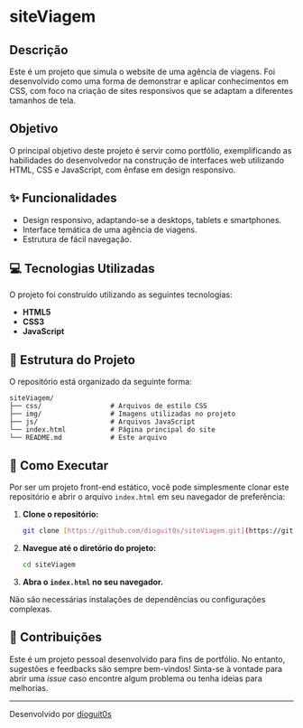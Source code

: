 # siteViagem

## Descrição

Este é um projeto que simula o website de uma agência de viagens. Foi desenvolvido como uma forma de demonstrar e aplicar conhecimentos em CSS, com foco na criação de sites responsivos que se adaptam a diferentes tamanhos de tela.

## Objetivo

O principal objetivo deste projeto é servir como portfólio, exemplificando as habilidades do desenvolvedor na construção de interfaces web utilizando HTML, CSS e JavaScript, com ênfase em design responsivo.

## ✨ Funcionalidades

* Design responsivo, adaptando-se a desktops, tablets e smartphones.
* Interface temática de uma agência de viagens.
* Estrutura de fácil navegação.

## 💻 Tecnologias Utilizadas

O projeto foi construído utilizando as seguintes tecnologias:

* **HTML5**
* **CSS3** 
* **JavaScript** 

## 📂 Estrutura do Projeto

O repositório está organizado da seguinte forma:

```
siteViagem/
├── css/                 # Arquivos de estilo CSS
├── img/                 # Imagens utilizadas no projeto
├── js/                  # Arquivos JavaScript 
└── index.html           # Página principal do site
└── README.md            # Este arquivo
```

## 🚀 Como Executar

Por ser um projeto front-end estático, você pode simplesmente clonar este repositório e abrir o arquivo `index.html` em seu navegador de preferência:

1.  **Clone o repositório:**
    ```bash
    git clone [https://github.com/dioguit0s/siteViagem.git](https://github.com/dioguit0s/siteViagem.git)
    ```
2.  **Navegue até o diretório do projeto:**
    ```bash
    cd siteViagem
    ```
3.  **Abra o `index.html` no seu navegador.**

Não são necessárias instalações de dependências ou configurações complexas.

## 🤝 Contribuições

Este é um projeto pessoal desenvolvido para fins de portfólio. No entanto, sugestões e feedbacks são sempre bem-vindos! Sinta-se à vontade para abrir uma *issue* caso encontre algum problema ou tenha ideias para melhorias.

---

Desenvolvido por [dioguit0s](https://github.com/dioguit0s)
```

